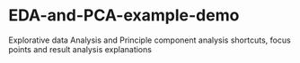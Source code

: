 # EDA-and-PCA-example-demo
Explorative data Analysis and Principle component analysis shortcuts, focus  points and result analysis explanations
 
